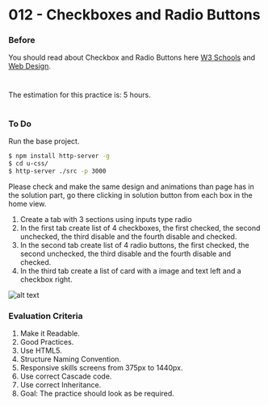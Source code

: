 # 012 - Checkboxes and Radio Buttons

### Before 
You should read about Checkbox and Radio Buttons here [W3 Schools][1] and [Web Design][2].

#
The estimation for this practice is: 5 hours.
#

### To Do

Run the base project.

```sh
$ npm install http-server -g
$ cd u-css/
$ http-server ./src -p 3000
```

Please check and make the same design and animations than page has in the solution part, go there clicking in solution button from each box in the home view.

1. Create a tab with 3 sections using inputs type radio
2. In the first tab create list of 4 checkboxes, the first checked, the second unchecked, the third disable and the fourth disable and checked.
3. In the second tab create list of 4 radio buttons, the first checked, the second unchecked, the third disable and the fourth disable and checked.
4. In the third tab create a list of card with a image and text left and a checkbox right.

![alt text](solved/item.png)


### Evaluation Criteria

1. Make it Readable.
2. Good Practices.
3. Use HTML5.
4. Structure Naming Convention.
5. Responsive skills screens from 375px to 1440px.
6. Use correct Cascade code.
7. Use correct Inheritance.
8. Goal: The practice should look as be required.

 [1]: https://www.w3schools.com/html/html_forms.asp
 [2]: https://webdesign.tutsplus.com/articles/quick-tip-easy-css3-checkboxes-and-radio-buttons--webdesign-8953

